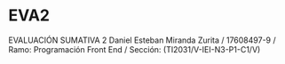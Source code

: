 # EVA2
EVALUACIÓN SUMATIVA 2
Daniel Esteban Miranda Zurita / 17608497-9 / Ramo: Programación Front End / Sección: (TI2031/V-IEI-N3-P1-C1/V)
